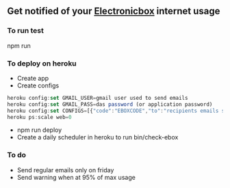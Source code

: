 ## Get notified of your [Electronicbox] internet usage

[Electronicbox]:http://www.electronicbox.net/

### To run test
npm run

### To deploy on heroku
- Create app
- Create configs
```javascript
heroku config:set GMAIL_USER=gmail user used to send emails
heroku config:set GMAIL_PASS=das password (or application password)
heroku config:set CONFIGS=[{"code":"EBOXCODE","to":"recipients emails separated by comas"}, ...]
heroku ps:scale web=0
```
- npm run deploy
- Create a daily scheduler in heroku to run bin/check-ebox


### To do
- Send regular emails only on friday
- Send warning when at 95% of max usage